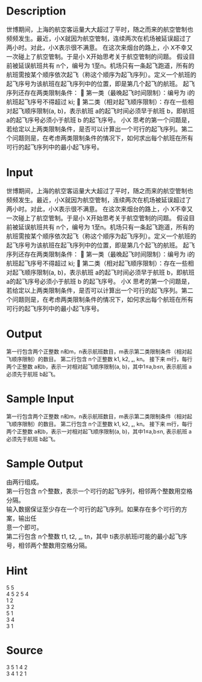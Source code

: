 
# Description

<div class="content"><div class="content"><span style="font-size: medium">世博期间，上海的航空客运量大大超过了平时，随之而来的航空管制也频频发生。最近，小X就因为航空管制，连续两次在机场被延误超过了两小时。对此，小X表示很不满意。 在这次来烟台的路上，小 X不幸又一次碰上了航空管制。于是小 X开始思考关于航空管制的问题。 假设目前被延误航班共有 n个，编号为 1至n。机场只有一条起飞跑道，所有的航班需按某个顺序依次起飞（称这个顺序为起飞序列）。定义一个航班的起飞序号为该航班在起飞序列中的位置，即是第几个起飞的航班。 起飞序列还存在两类限制条件：  第一类（最晚起飞时间限制）：编号为 i的航班起飞序号不得超过 ki;  第二类（相对起飞顺序限制）：存在一些相对起飞顺序限制(a, b)，表示航班 a的起飞时间必须早于航班 b，即航班 a的起飞序号必须小于航班 b 的起飞序号。 小X 思考的第一个问题是，若给定以上两类限制条件，是否可以计算出一个可行的起飞序列。第二个问题则是，在考虑两类限制条件的情况下，如何求出每个航班在所有可行的起飞序列中的最小起飞序号。 </span></div></div>

# Input

<div class="content"><span style="font-size: medium">世博期间，上海的航空客运量大大超过了平时，随之而来的航空管制也频频发生。最近，小X就因为航空管制，连续两次在机场被延误超过了两小时。对此，小X表示很不满意。 在这次来烟台的路上，小 X不幸又一次碰上了航空管制。于是小 X开始思考关于航空管制的问题。 假设目前被延误航班共有 n个，编号为 1至n。机场只有一条起飞跑道，所有的航班需按某个顺序依次起飞（称这个顺序为起飞序列）。定义一个航班的起飞序号为该航班在起飞序列中的位置，即是第几个起飞的航班。 起飞序列还存在两类限制条件：  第一类（最晚起飞时间限制）：编号为 i的航班起飞序号不得超过 ki;  第二类（相对起飞顺序限制）：存在一些相对起飞顺序限制(a, b)，表示航班 a的起飞时间必须早于航班 b，即航班 a的起飞序号必须小于航班 b 的起飞序号。 小X 思考的第一个问题是，若给定以上两类限制条件，是否可以计算出一个可行的起飞序列。第二个问题则是，在考虑两类限制条件的情况下，如何求出每个航班在所有可行的起飞序列中的最小起飞序号。 </span></div>

# Output

<div class="content"><div class="content">第一行包含两个正整数 n和m，n表示航班数目，m表示第二类限制条件（相对起飞顺序限制）的数目。 第二行包含 n个正整数 k1, k2, „, kn。 接下来 m行，每行两个正整数 a和b，表示一对相对起飞顺序限制(a, b)，其中1≤a,b≤n, 表示航班 a必须先于航班 b起飞。</div></div>

# Sample Input

<div class="content">第一行包含两个正整数 n和m，n表示航班数目，m表示第二类限制条件（相对起飞顺序限制）的数目。 第二行包含 n个正整数 k1, k2, „, kn。 接下来 m行，每行两个正整数 a和b，表示一对相对起飞顺序限制(a, b)，其中1≤a,b≤n, 表示航班 a必须先于航班 b起飞。</div>

# Sample Output

<div class="content"><p><span style="font-size: medium">由两行组成。 <br/>
第一行包含 n个整数，表示一个可行的起飞序列，相邻两个整数用空格分隔。<br/>
输入数据保证至少存在一个可行的起飞序列。如果存在多个可行的方案，输出任<br/>
意一个即可。 <br/>
第二行包含 n个整数 t1, t2, „, tn，其中 ti表示航班i可能的最小起飞序<br/>
号，相邻两个整数用空格分隔。 </span></p></div>

# Hint

<div class="content"><span class="sampledata">5 5 <br/>
4 5 2 5 4 <br/>
1 2 <br/>
3 2 <br/>
5 1 <br/>
3 4 <br/>
3 1 </span></div>

# Source

<div class="content"><span class="sampledata">3 5 1 4 2 <br/>
3 4 1 2 1 </span></div>

